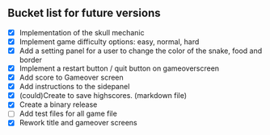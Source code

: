 ## Bucket list for future versions

- [x] Implementation of the skull mechanic
- [x] Implement game difficulty options: easy, normal, hard
- [x] Add a setting panel for a user to change the color of the snake, food and border
- [x] Implement a restart button / quit button on gameoverscreen
- [x] Add score to Gameover screen
- [x] Add instructions to the sidepanel
- [x] (could)Create to save highscores. (markdown file)
- [x] Create a binary release
- [ ] Add test files for all game file
- [x] Rework title and gameover screens
